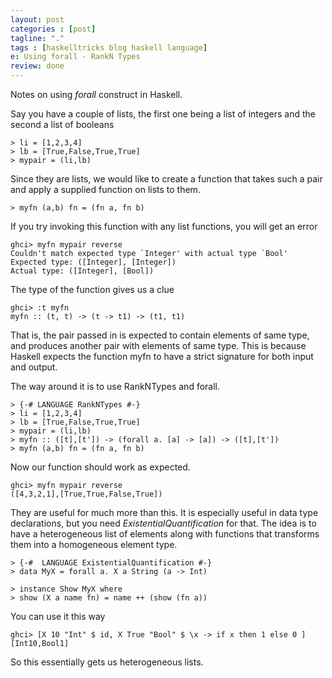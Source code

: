 ```yaml
---
layout: post
categories : [post]
tagline: "."
tags : [haskelltricks blog haskell language]
e: Using forall - RankN Types
review: done
---
```


Notes on using *forall* construct in Haskell.

Say you have a couple of lists, the first one being a list of integers and the second a list of booleans

~~~
> li = [1,2,3,4]
> lb = [True,False,True,True]
> mypair = (li,lb)
~~~

Since they are lists, we would like to create a function that takes such a pair and apply a supplied function on lists to them.

~~~
> myfn (a,b) fn = (fn a, fn b)
~~~

If you try invoking this function with any list functions, you will get an error

~~~
ghci> myfn mypair reverse
Couldn't match expected type `Integer' with actual type `Bool'
Expected type: ([Integer], [Integer])
Actual type: ([Integer], [Bool])
~~~

The type of the function gives us a clue

~~~
ghci> :t myfn
myfn :: (t, t) -> (t -> t1) -> (t1, t1)
~~~

That is, the pair passed in is expected to contain elements of same type, and produces another pair with elements of same type.  This is because Haskell expects the function myfn to have a strict signature for both input and output.

The way around it is to use RankNTypes and forall.

~~~
> {-# LANGUAGE RankNTypes #-}
> li = [1,2,3,4]
> lb = [True,False,True,True]
> mypair = (li,lb)
> myfn :: ([t],[t']) -> (forall a. [a] -> [a]) -> ([t],[t'])
> myfn (a,b) fn = (fn a, fn b)
~~~

Now our function should work as expected.

~~~
ghci> myfn mypair reverse
([4,3,2,1],[True,True,False,True])
~~~

They are useful for much more than this. It is especially useful in data type declarations, but you need *ExistentialQuantification* for that. The idea is to have a heterogeneous list of elements along with functions that transforms them into a homogeneous element type.

~~~
> {-#  LANGUAGE ExistentialQuantification #-}
> data MyX = forall a. X a String (a -> Int)

> instance Show MyX where
> show (X a name fn) = name ++ (show (fn a))
~~~

You can use it this way

~~~
ghci> [X 10 "Int" $ id, X True "Bool" $ \x -> if x then 1 else 0 ]
[Int10,Bool1]
~~~

So this essentially gets us heterogeneous lists.


